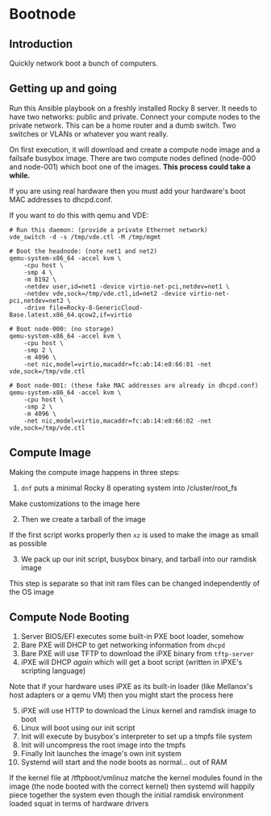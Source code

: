# Bootnode

## Introduction
Quickly network boot a bunch of computers.

## Getting up and going
Run this Ansible playbook on a freshly installed Rocky 8 server. It needs to have two networks: public and private. Connect your compute nodes to the private network. This can be a home router and a dumb switch. Two switches or VLANs or whatever you want really.

On first execution, it will download and create a compute node image and a failsafe busybox image. There are two compute nodes defined (node-000 and node-001) which boot one of the images. **This process could take a while.**

If you are using real hardware then you must add your hardware's boot MAC addresses to dhcpd.conf.

If you want to do this with qemu and VDE:
```
# Run this daemon: (provide a private Ethernet network)
vde_switch -d -s /tmp/vde.ctl -M /tmp/mgmt

# Boot the headnode: (note net1 and net2)
qemu-system-x86_64 -accel kvm \
    -cpu host \
    -smp 4 \
    -m 8192 \
    -netdev user,id=net1 -device virtio-net-pci,netdev=net1 \
    -netdev vde,sock=/tmp/vde.ctl,id=net2 -device virtio-net-pci,netdev=net2 \
    -drive file=Rocky-8-GenericCloud-Base.latest.x86_64.qcow2,if=virtio 

# Boot node-000: (no storage)
qemu-system-x86_64 -accel kvm \
    -cpu host \
    -smp 2 \
    -m 4096 \
    -net nic,model=virtio,macaddr=fc:ab:14:e8:66:01 -net vde,sock=/tmp/vde.ctl

# Boot node-001: (these fake MAC addresses are already in dhcpd.conf)
qemu-system-x86_64 -accel kvm \
    -cpu host \
    -smp 2 \
    -m 4096 \
    -net nic,model=virtio,macaddr=fc:ab:14:e8:66:02 -net vde,sock=/tmp/vde.ctl
```

## Compute Image

Making the compute image happens in three steps:

1. `dnf` puts a minimal Rocky 8 operating system into /cluster/root_fs

  Make customizations to the image here

2. Then we create a tarball of the image

  If the first script works properly then `xz` is used to make the image as small as possible

3. We pack up our init script, busybox binary, and tarball into our ramdisk image

  This step is separate so that init ram files can be changed independently of the OS image

## Compute Node Booting

1. Server BIOS/EFI executes some built-in PXE boot loader, somehow
2. Bare PXE will DHCP to get networking information from `dhcpd`
3. Bare PXE will use TFTP to download the iPXE binary from `tftp-server`
4. iPXE will DHCP *again* which will get a boot script (written in iPXE's scripting language)

  Note that if your hardware uses iPXE as its built-in loader (like Mellanox's host adapters or a qemu VM) then you might start the process here

5. iPXE will use HTTP to download the Linux kernel and ramdisk image to boot
6. Linux will boot using our init script
7. Init will execute by busybox's interpreter to set up a tmpfs file system
8. Init will uncompress the root image into the tmpfs
9. Finally Init launches the image's own init system
10. Systemd will start and the node boots as normal... out of RAM

  If the kernel file at /tftpboot/vmlinuz matche the kernel modules found in the image (the node booted with the correct kernel) then systemd will happily piece together the system even though the initial ramdisk environment loaded squat in terms of hardware drivers

